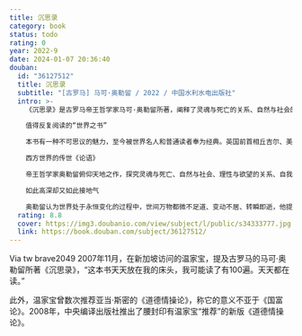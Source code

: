 ```yaml
---
title: 沉思录
category: book
status: todo
rating: 0
year: 2022-9
date: 2024-01-07 20:36:40
douban:
  id: "36127512"
  title: 沉思录
  subtitle: "[古罗马] 马可·奥勒留 / 2022 / 中国水利水电出版社"
  intro: >-
    《沉思录》是古罗马帝王哲学家马可·奥勒留所著，阐释了灵魂与死亡的关系、自然与社会的关系、宇宙自然与人生的关系、理性与欲望的关系、自我与他人的关系等；他主张摈弃一切无用和琐屑的思想，而去思考光明磊落的事情，并付诸行动，以此达到内心的平静。

    值得反复阅读的“世界之书”

    本书有一种不可思议的魅力，至今被世界名人和普通读者奉为经典。英国前首相丘吉尔、美国前总统克林顿、德国哲学家文德尔班、学者梁文道等，都将《沉思录》当作枕边书，随时随刻从书中感悟安顿灵魂的奥秘。

    西方世界的传世《论语》

    帝王哲学家奥勒留俯仰天地之作，探究灵魂与死亡、自然与社会、理性与欲望的关系、自我与他人，其哲思流传2000多年，帮助世人领悟为人处世、律己待人之道。

    如此高深却又如此接地气

    奥勒留认为世界处于永恒变化的过程中，世间万物都微不足道、变动不居、转瞬即逝，他提倡仁爱和善良，强调抑制欲望，主张接受命运的变幻、尽可能用美好的方式度过一生。在你迷茫的时候，情绪低落的时候，读读《沉思录》，会豁然开朗。
  rating: 8.8
  cover: https://img3.doubanio.com/view/subject/l/public/s34333777.jpg
  link: https://book.douban.com/subject/36127512/
---
```


Via tw brave2049 2007年11月，在新加坡访问的温家宝，提及古罗马的马可·奥勒留所著《沉思录》，“这本书天天放在我的床头，我可能读了有100遍。天天都在读。”

此外，温家宝曾数次推荐亚当·斯密的《道德情操论》，称它的意义不亚于《国富论》。2008年，中央编译出版社推出了腰封印有温家宝“推荐”的新版《道德情操论》。